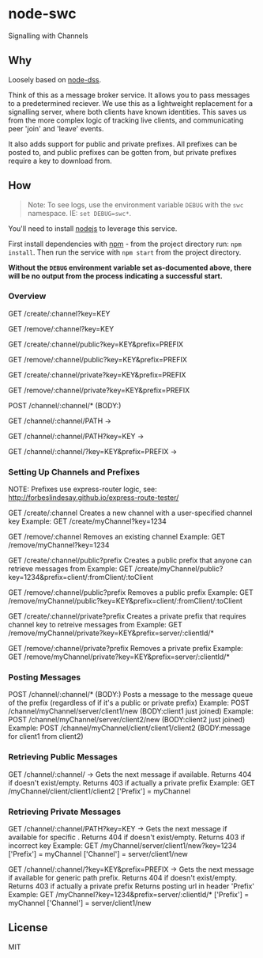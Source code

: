 # node-swc

Signalling with Channels

## Why

Loosely based on [node-dss](https://travis-ci.org/bengreenier/node-dss).

Think of this as a message broker service. It allows you to pass messages to a predetermined reciever. We use this as a lightweight replacement for a signalling server, where both clients have known identities. This saves us from the more complex logic of tracking live clients, and communicating peer 'join' and 'leave' events.

It also adds support for public and private prefixes. All prefixes can be posted to, and public prefixes can be gotten from, but private prefixes require a key to download from.


## How

> Note: To see logs, use the environment variable `DEBUG` with the `swc` namespace. IE: `set DEBUG=swc*`.

You'll need to install [nodejs](https://nodejs.org) to leverage this service.

First install dependencies with [npm](http://npmjs.com/) - from the project directory run: `npm install`. Then run the service with `npm start` from the project directory.

__Without the `DEBUG` environment variable set as-documented above, there will be no output from the process indicating a successful start.__

### Overview
GET /create/:channel?key=KEY

GET /remove/:channel?key=KEY

GET /create/:channel/public?key=KEY&prefix=PREFIX

GET /remove/:channel/public?key=KEY&prefix=PREFIX

GET /create/:channel/private?key=KEY&prefix=PREFIX

GET /remove/:channel/private?key=KEY&prefix=PREFIX

POST /channel/:channel/* (BODY:<data>)

GET /channel/:channel/PATH -> <data>

GET /channel/:channel/PATH?key=KEY -> <data>

GET /channel/:channel/?key=KEY&prefix=PREFIX -> <data>

### Setting Up Channels and Prefixes
NOTE: Prefixes use express-router logic, see: http://forbeslindesay.github.io/express-route-tester/

GET /create/:channel
    Creates a new channel with a user-specified channel key
    Example: GET /create/myChannel?key=1234

GET /remove/:channel
    Removes an existing channel
    Example: GET /remove/myChannel?key=1234

GET /create/:channel/public?prefix
    Creates a public prefix that anyone can retrieve messages from
    Example: GET /create/myChannel/public?key=1234&prefix=client/:fromClient/:toClient

GET /remove/:channel/public?prefix
    Removes a public prefix
    Example: GET /remove/myChannel/public?key=KEY&prefix=client/:fromClient/:toClient

GET /create/:channel/private?prefix
    Creates a private prefix that requires channel key to retreive messages from
    Example: GET /remove/myChannel/private?key=KEY&prefix=server/:clientId/*

GET /remove/:channel/private?prefix
    Removes a private prefix
    Example: GET /remove/myChannel/private?key=KEY&prefix=server/:clientId/*

### Posting Messages
POST /channel/:channel/* (BODY:<data>)
    Posts a message to the message queue of the prefix (regardless of if it's a public or private prefix)
    Example: POST /channel/myChannel/server/client1/new (BODY:client1 just joined)
    Example: POST /channel/myChannel/server/client2/new (BODY:client2 just joined)
    Example: POST /channel/myChannel/client/client1/client2 (BODY:message for client1 from client2)

### Retrieving Public Messages
GET /channel/:channel/<prefix> -> <data>
    Gets the next message if available. Returns 404 if doesn't exist/empty. Returns 403 if actually a private prefix
    Example: GET /myChannel/client/client1/client2
    ['Prefix'] = myChannel

### Retrieving Private Messages
GET /channel/:channel/PATH?key=KEY -> <data>
    Gets the next message if available for specific <prefix>. Returns 404 if doesn't exist/empty. Returns 403 if incorrect key
    Example: GET /myChannel/server/client1/new?key=1234
    ['Prefix'] = myChannel
    ['Channel'] = server/client1/new

GET /channel/:channel/?key=KEY&prefix=PREFIX -> <data>
    Gets the next message if available for generic path prefix.
    Returns 404 if doesn't exist/empty.
    Returns 403 if actually a private prefix
    Returns posting url in header 'Prefix'
    Example: GET /myChannel?key=1234&prefix=server/:clientId/*
    ['Prefix'] = myChannel
    ['Channel'] = server/client1/new

## License

MIT
